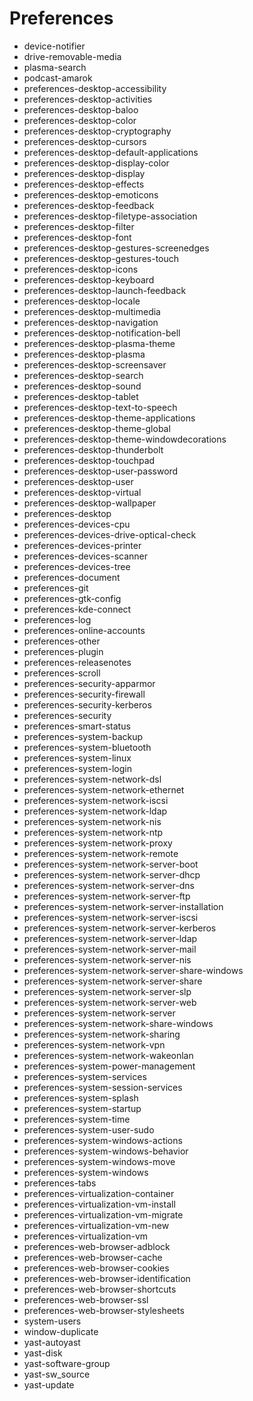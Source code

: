 # Preferences

- device-notifier
- drive-removable-media
- plasma-search
- podcast-amarok
- preferences-desktop-accessibility
- preferences-desktop-activities
- preferences-desktop-baloo
- preferences-desktop-color
- preferences-desktop-cryptography
- preferences-desktop-cursors
- preferences-desktop-default-applications
- preferences-desktop-display-color
- preferences-desktop-display
- preferences-desktop-effects
- preferences-desktop-emoticons
- preferences-desktop-feedback
- preferences-desktop-filetype-association
- preferences-desktop-filter
- preferences-desktop-font
- preferences-desktop-gestures-screenedges
- preferences-desktop-gestures-touch
- preferences-desktop-icons
- preferences-desktop-keyboard
- preferences-desktop-launch-feedback
- preferences-desktop-locale
- preferences-desktop-multimedia
- preferences-desktop-navigation
- preferences-desktop-notification-bell
- preferences-desktop-plasma-theme
- preferences-desktop-plasma
- preferences-desktop-screensaver
- preferences-desktop-search
- preferences-desktop-sound
- preferences-desktop-tablet
- preferences-desktop-text-to-speech
- preferences-desktop-theme-applications
- preferences-desktop-theme-global
- preferences-desktop-theme-windowdecorations
- preferences-desktop-thunderbolt
- preferences-desktop-touchpad
- preferences-desktop-user-password
- preferences-desktop-user
- preferences-desktop-virtual
- preferences-desktop-wallpaper
- preferences-desktop
- preferences-devices-cpu
- preferences-devices-drive-optical-check
- preferences-devices-printer
- preferences-devices-scanner
- preferences-devices-tree
- preferences-document
- preferences-git
- preferences-gtk-config
- preferences-kde-connect
- preferences-log
- preferences-online-accounts
- preferences-other
- preferences-plugin
- preferences-releasenotes
- preferences-scroll
- preferences-security-apparmor
- preferences-security-firewall
- preferences-security-kerberos
- preferences-security
- preferences-smart-status
- preferences-system-backup
- preferences-system-bluetooth
- preferences-system-linux
- preferences-system-login
- preferences-system-network-dsl
- preferences-system-network-ethernet
- preferences-system-network-iscsi
- preferences-system-network-ldap
- preferences-system-network-nis
- preferences-system-network-ntp
- preferences-system-network-proxy
- preferences-system-network-remote
- preferences-system-network-server-boot
- preferences-system-network-server-dhcp
- preferences-system-network-server-dns
- preferences-system-network-server-ftp
- preferences-system-network-server-installation
- preferences-system-network-server-iscsi
- preferences-system-network-server-kerberos
- preferences-system-network-server-ldap
- preferences-system-network-server-mail
- preferences-system-network-server-nis
- preferences-system-network-server-share-windows
- preferences-system-network-server-share
- preferences-system-network-server-slp
- preferences-system-network-server-web
- preferences-system-network-server
- preferences-system-network-share-windows
- preferences-system-network-sharing
- preferences-system-network-vpn
- preferences-system-network-wakeonlan
- preferences-system-power-management
- preferences-system-services
- preferences-system-session-services
- preferences-system-splash
- preferences-system-startup
- preferences-system-time
- preferences-system-user-sudo
- preferences-system-windows-actions
- preferences-system-windows-behavior
- preferences-system-windows-move
- preferences-system-windows
- preferences-tabs
- preferences-virtualization-container
- preferences-virtualization-vm-install
- preferences-virtualization-vm-migrate
- preferences-virtualization-vm-new
- preferences-virtualization-vm
- preferences-web-browser-adblock
- preferences-web-browser-cache
- preferences-web-browser-cookies
- preferences-web-browser-identification
- preferences-web-browser-shortcuts
- preferences-web-browser-ssl
- preferences-web-browser-stylesheets
- system-users
- window-duplicate
- yast-autoyast
- yast-disk
- yast-software-group
- yast-sw_source
- yast-update
